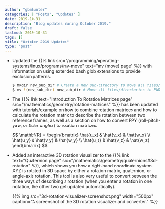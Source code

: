 ```yaml
---
author: "gbmhunter"
categories: [ "Posts", "Updates" ]
date: 2019-10-31
description: "Blog updates during October 2019."
draft: false
lastmod: 2019-10-31
tags: []
title: "October 2019 Updates"
type: "post"
---
```


* Updated the {{% link src="/programming/operating-systems/linux/programs/mv-move" text="mv (move) page" %}} with information on using extended bash glob extensions to provide exclusion patterns.

    ```sh
    $ mkdir new_sub_dir # Create a new sub-directory to move all files/directories in PWD into
    $ mv !(new_sub_dir) new_sub_dir # Move all files/directories in PWD into new_sub_dir, excluding new_sub_dir itself (avoiding the obvious recursion problem)
    ```

* The {{% link text="Introduction To Rotation Matrices page" src="/mathematics/geometry/rotation-matrices" %}} has been updated with tutorials/example on how to combine rotation matrices and how to calculate the rotation matrix to describe the rotation between two reference frames, as well as a section on how to convert RPY (roll-pitch-yaw, or _Euler angles_) to rotation matrices.

    <p>$$
    \mathbf{R} = \begin{bmatrix} \hat{u_x} & \hat{v_x} & \hat{w_x} \\ \hat{u_y} & \hat{v_y} & \hat{w_y} \\ \hat{u_z} & \hat{v_z} & \hat{w_z} \end{bmatrix}
    $$</p>

* Added an interactive 3D rotation visualizer to the {{% link text="Quaternion page" src="/mathematics/geometry/quaternions#3d-rotation" %}}, which shows you how a right-hand coordinate system XYZ is rotated in 3D space by either a rotation matrix, quaternion, or angle-axis rotation. This tool is also very useful to convert between the three ways of describing a rotation (when you enter a rotation in one notation, the other two get updated automatically).

    {{% img src="3d-rotation-visualizer-screenshot.png" width="500px" caption="A screenshot of the 3D rotation visualizer and converter." %}}